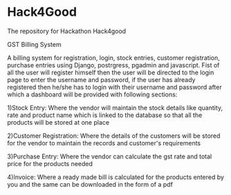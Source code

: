 # Hack4Good
The repository for Hackathon
Hack4good

GST Billing System

A billing system for registration, login, stock entries, customer registration, purchase entries using Django, postrgress, pgadmin and javascript.
Fist of all the user will register himself then the user will be directed to the login page to enter the username and password, if the user has already registered then he/she has to login with their username and password after which a dashboard will be provided with following sections:

1)Stock Entry: Where the vendor will maintain the stock details like quantity, rate and product name which is linked to the database so that all the products will be stored at one place

2)Customer Registration: Where the details of the customers will be stored for the vendor to maintain the records and customer's requirements

3)Purchase Entry: Where the vendor can calculate the gst rate and total price for the products needed

4)Invoice: Where a ready made bill is calculated for the products entered by you and the same can be downloaded in the form of a pdf
